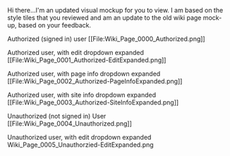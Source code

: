Hi there...I'm an updated visual mockup for you to view. I am based on the style tiles that you reviewed and am an update to the old wiki page mock-up, based on your feedback.




Authorized (signed in) user
[[File:Wiki_Page_0000_Authorized.png]]


Authorized user, with edit dropdown expanded
[[File:Wiki_Page_0001_Authorized-EditExpanded.png]]


Authorized user, with page info dropdown expanded
[[File:Wiki_Page_0002_Authorized-PageInfoExpanded.png]]


Authorized user, with site info dropdown expanded
[[File:Wiki_Page_0003_Authorized-SiteInfoExpanded.png]]


Unauthorized (not signed in) User
[[File:Wiki_Page_0004_Unauthorized.png]]


Unauthorized user, with edit dropdown expanded
Wiki_Page_0005_Unauthorzied-EditExpanded.png
